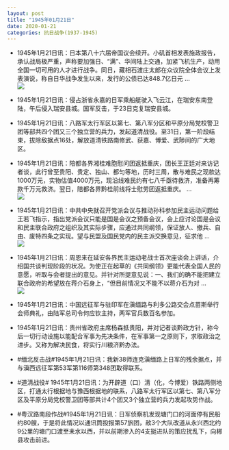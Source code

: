 ```yaml
---
layout: post
title: "1945年01月21日"
date: 2020-01-21
categories: 抗日战争(1937-1945)
---
```


<meta name="referrer" content="no-referrer" />

- 1945年1月21日讯：日本第八十六届帝国议会续开。小矶首相发表施政报告，承认战局极严重，声称要加强日、“满”、华间陆上交通，加紧飞机生产，动用全国一切可用的人才进行战争。同日，藏相石渡庄太郎在众议院全体会议上发表演说，称自日华战争发生以来，发行的公债已达848.7亿日元 ... <br/><img src="https://wx1.sinaimg.cn/large/aca367d8ly1gb4foip7iwj20c809z0st.jpg" />

- 1945年1月21日讯：侵占浙省永嘉的日军乘船艇驶入飞云江，在瑞安东南登陆，午后侵入瑞安县城。国军反击，于23日克复瑞安县城。 

- 1945年1月21日讯：八路军太行军区以第七、第八军分区和平原分局党校警卫团等部共四个团又三个独立营的兵力，发起道清战役。至31日，第一阶段结束，拔除敌据点16处，解放道清铁路南修武、获嘉、博爱、武陟间的广大地区。 

- 1945年1月21日讯：陪都各界湘桂难胞慰问团返抵重庆，团长王正廷对来访记者谈，此行曾至贵阳、贵定、独山、都匀等地，历时三周，散与难民之现款达1000万元，实物估值4000万元，现沿线难民约有七八千亟待救济，准备再筹款千万元救济。翌日，陪都各界黔桂前线将士慰劳团返抵重庆。 ... <br/><img src="https://wx1.sinaimg.cn/large/aca367d8ly1gb4ahc0rp2j20c80ay0sv.jpg" />

- 1945年1月21日讯：中共中央就召开党派会议与推动孙科参加民主运动问题给王若飞指示，指出党派会议只能是国是会议之预备会议，会上应讨论国是会议和民主联合政府之组织及其实际步骤，应通过共同纲领，保证放人、撤兵、自由、废特四条之实现。望与民盟及国民党内的民主派交换意见，征求他 ... <br/><img src="https://wx2.sinaimg.cn/large/aca367d8ly1gb48qsr4kfj20c80cwwen.jpg" />

- 1945年1月21日讯：周恩来在延安各界民主运动老战士首次座谈会上讲话，介绍国共谈判现阶段的状况。为使正在起草的《共同纲领》更能代表全国人民的意愿，听取与会者提出的意见。并针对所提意见说：一、我们的确不能把建立联合政府的希望放在蒋介石身上，“但目前情况又不能不以蒋介石为对 ... <br/><img src="https://wx3.sinaimg.cn/large/aca367d8ly1gb43k52ar0j20c80bxjri.jpg" />

- 1945年1月21日讯：中国远征军与驻印军在滇缅路与利多公路交会点苗斯举行会师典礼，由陆军总司令何应钦主持，两军官兵数百名参加。 

- 1945年1月21日讯：贵州省政府主席杨森抵贵阳，并对记者谈黔政方针，称今后一切行动设施以能配合军事为先决条件，在军事第一之原则下，求取政治之进步。又称为解决民食，将实行川粮济黔办法。 

- #缅北反击战#1945年1月21日讯：我新38师连克滇缅路上日军的残余据点，并与滇西远征军第53军第116师第348团取得联系。 

- #道清战役# 1945年1月21日讯：为开辟道（口）清（化，今博爱）铁路两侧地区，打通太行根据地与豫西根据地的联系，八路军太行军区以第七、第八军分区及平原分局党校警卫团等部共计4个团又3个独立营的兵力发起攻势作战。 

- #粤汉路南段作战#1945年1月21日讯：日军侦察机发现塘门口的河面停有民船约80艘，于是将此情况以通讯筒投报第57旅团，敌3个大队改道从永兴西北约9公里的塘门口渡至耒水以西，并以前期渗入的4支挺进队的策应扰乱下，向郴县攻击前进。 

